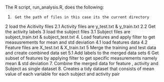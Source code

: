 The R script, run_analysis.R, does the following:

1.		Get the path of files in this case its the current directory
2 		load the Acitivity files
2.1 	Activity files are y_test.txt & y_train.txt
2.2 	Get the activity labels
3			load the subject files
3.1		Subject files are subject_train.txt & subject_test.txt
4.		Load features and apply filter to get measusrements for mean and std deviation
4.1		load features data
4.2		Feature files are X_test.txt & X_train.txt 
5			Merge the training and test data and create combined data set
5.1		Add labels to the merged data sets
6		  Get subset of features by applying filter to get specific measurements namely mean & std 	deviation
7.		Combine the merged  data for feature , activity and Subject as single dataset
8.		Creates a tidy dataset that consists of mean value of each variable for each subject and 	activity pair
